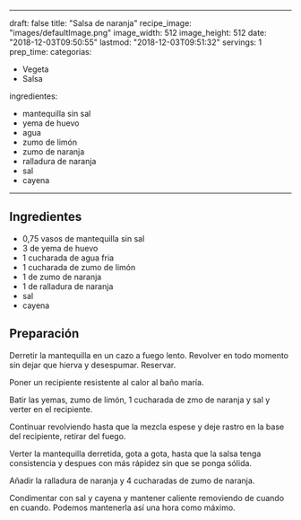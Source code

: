 
---
draft: false
title: "Salsa de naranja"
recipe_image: "images/defaultImage.png"
image_width: 512
image_height: 512
date: "2018-12-03T09:50:55"
lastmod: "2018-12-03T09:51:32"
servings: 1
prep_time: 
categorias:
  - Vegeta
  - Salsa

ingredientes:
  - mantequilla sin sal
  - yema de huevo
  - agua
  - zumo de limón
  - zumo de naranja
  - ralladura de naranja
  - sal
  - cayena
---

## Ingredientes
- 0,75 vasos de mantequilla sin sal
- 3  de yema de huevo
- 1 cucharada de agua fria
- 1 cucharada de zumo de limón
- 1  de zumo de naranja
- 1  de ralladura de naranja
- sal
- cayena

## Preparación
Derretir la mantequilla en un cazo a fuego lento. Revolver en todo momento sin dejar que hierva y desespumar. Reservar.

Poner un recipiente resistente al calor al baño maría.

Batir las yemas, zumo de limón, 1 cucharada de zmo de naranja y sal y verter en el recipiente.

Continuar revolviendo hasta que la mezcla espese y deje rastro en la base del recipiente, retirar del fuego.

Verter la mantequilla derretida, gota a gota, hasta que la salsa tenga consistencia y despues con más rápidez sin que se ponga sólida.

Añadir la ralladura de naranja y 4 cucharadas de zumo de naranja.

Condimentar con sal y cayena y mantener caliente removiendo de cuando en cuando. Podemos mantenerla así una hora como máximo.


